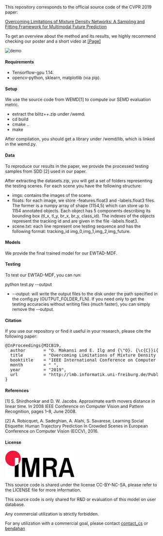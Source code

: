 This repository corresponds to the official source code of the CVPR 2019 paper:

<a href="https://arxiv.org/pdf/1906.03631.pdf">Overcoming Limitations of Mixture Density Networks: A Sampling and Fitting Framework for Multimodal Future Prediction</a>

To get an overview about the method and its results, we highly recommend checking our poster and a short video at <a href="https://lmb.informatik.uni-freiburg.de/Publications/2019/MICB19/">[Page]</a>


![demo](demo.gif)


#### Requirements

- Tensorflow-gpu 1.14.
- opencv-python, sklearn, matplotlib (via pip).

#### Setup
We use the source code from WEMD[1] to compute our SEMD evaluation metric.

- extract the blitz++.zip under /wemd.
- cd build
- cmake ..
- make

After compilation, you should get a library under /wemd/lib, which is linked in the wemd.py.

#### Data

To reproduce our results in the paper, we provide the processed testing samples from SDD [2] used in our paper. 

After extracting the datasets.zip, you will get a set of folders representing the testing scenes. For each scene you have the following structure:

- imgs: contains the images of the scene.
- floats: for each image, we store -features.float3 and -labels.float3 files. The former is a numpy array of shape (1154,5) which can store up to 1154 annotated objects. Each object has 5 components describing its bounding box (tl_x, tl_y, br_x, br_y, class_id). The indexes of the objects represent the tracking id and are given in the file -labels.float3.
- scene.txt: each line represent one testing sequence and has the following format: tracking_id img_0,img_1,img_2,img_future.

#### Models

We provide the final trained model for our EWTAD-MDF.

#### Testing

To test our EWTAD-MDF, you can run:

python test.py --output

- --output: will write the output files to the disk under the path specified in the config.py (OUTPUT_FOLDER_FLN). If you need only to get the testing accuracies without writing files (much faster), you can simply remove the --output.

#### Citation

If you use our repository or find it useful in your research, please cite the following paper:


<pre class='bibtex'>
@InProceedings{MICB19,
  author       = "O. Makansi and E. Ilg and {\"O}. {\c{C}}i{\c{c}}ek and T. Brox",
  title        = "Overcoming Limitations of Mixture Density Networks: A Sampling and Fitting Framework for Multimodal Future Prediction",
  booktitle    = "IEEE International Conference on Computer Vision and Pattern Recognition (CVPR)",
  month        = " ",
  year         = "2019",
  url          = "http://lmb.informatik.uni-freiburg.de/Publications/2019/MICB19"
}
</pre>

#### References

[1] S. Shirdhonkar and D. W. Jacobs. Approximate earth movers distance in linear time. In 2008 IEEE Conference on Computer Vision and Pattern Recognition, pages 1–8, June 2008.

[2] A. Robicquet, A. Sadeghian, A. Alahi, S. Savarese, Learning Social Etiquette: Human Trajectory Prediction In Crowded Scenes in European Conference on Computer Vision (ECCV), 2016.

#### License

![logo](logo-header.png)

This source code is shared under the license CC-BY-NC-SA, please refer to the LICENSE file for more information.

This source code is only shared for R&D or evaluation of this model on user database.

Any commercial utilization is strictly forbidden.

For any utilization with a commercial goal, please contact [contact_cs](mailto:contact_cs@imra-europe.com) or [bendahan](mailto:bendahan@imra-europe.com)